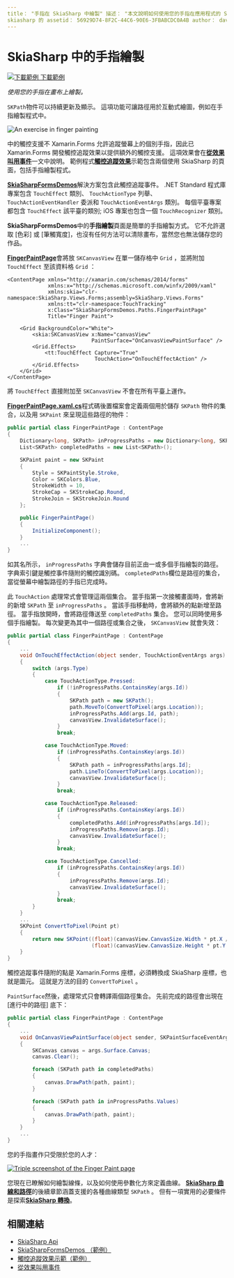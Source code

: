 ```yaml
---
title： "手指在 SkiaSharp 中繪製" 描述： "本文說明如何使用您的手指在應用程式的 SkiaSharp 畫布上繪製 Xamarin.Forms ，並使用範例程式碼示範此動作。
skiasharp 的 assetid： 56929D74-8F2C-44C6-90E6-3FBABCDC0A4B author： davidbritch ms-chap： dabritch ms. date： 04/05/2017 no-loc： [ Xamarin.Forms ，]，-. Xamarin.Essentials
---
```


# <a name="finger-painting-in-skiasharp"></a>SkiaSharp 中的手指繪製

[![下載範例 ](~/media/shared/download.png) 下載範例](https://docs.microsoft.com/samples/xamarin/xamarin-forms-samples/skiasharpforms-demos)

_使用您的手指在畫布上繪製。_

`SKPath`物件可以持續更新及顯示。 這項功能可讓路徑用於互動式繪圖，例如在手指繪製程式中。

![](finger-paint-images/fingerpaintsample.png "An exercise in finger painting")

中的觸控支援不 Xamarin.Forms 允許追蹤螢幕上的個別手指，因此已 Xamarin.Forms 開發觸控追蹤效果以提供額外的觸控支援。 這項效果會在[**從效果叫用事件**](~/xamarin-forms/app-fundamentals/effects/touch-tracking.md)一文中說明。 範例程式[**觸控追蹤效果**](https://docs.microsoft.com/samples/xamarin/xamarin-forms-samples/effects-touchtrackingeffect/)示範包含兩個使用 SkiaSharp 的頁面，包括手指繪製程式。

[**SkiaSharpFormsDemos**](https://docs.microsoft.com/samples/xamarin/xamarin-forms-samples/skiasharpforms-demos)解決方案包含此觸控追蹤事件。 .NET Standard 程式庫專案包含 `TouchEffect` 類別、 `TouchActionType` 列舉、 `TouchActionEventHandler` 委派和 `TouchActionEventArgs` 類別。 每個平臺專案都包含 `TouchEffect` 該平臺的類別; iOS 專案也包含一個 `TouchRecognizer` 類別。

**SkiaSharpFormsDemos**中的**手指繪製**頁面是簡單的手指繪製方式。 它不允許選取 [色彩] 或 [筆觸寬度]，也沒有任何方法可以清除畫布，當然您也無法儲存您的作品。

[**FingerPaintPage**](https://github.com/xamarin/xamarin-forms-samples/blob/master/SkiaSharpForms/Demos/Demos/SkiaSharpFormsDemos/Paths/FingerPaintPage.xaml)會將放 `SKCanvasView` 在單一儲存格中 `Grid` ，並將附加 `TouchEffect` 至該資料格 `Grid` ：

```xaml
<ContentPage xmlns="http://xamarin.com/schemas/2014/forms"
             xmlns:x="http://schemas.microsoft.com/winfx/2009/xaml"
             xmlns:skia="clr-namespace:SkiaSharp.Views.Forms;assembly=SkiaSharp.Views.Forms"
             xmlns:tt="clr-namespace:TouchTracking"
             x:Class="SkiaSharpFormsDemos.Paths.FingerPaintPage"
             Title="Finger Paint">

    <Grid BackgroundColor="White">
        <skia:SKCanvasView x:Name="canvasView"
                           PaintSurface="OnCanvasViewPaintSurface" />
        <Grid.Effects>
            <tt:TouchEffect Capture="True"
                            TouchAction="OnTouchEffectAction" />
        </Grid.Effects>
    </Grid>
</ContentPage>
```

將 `TouchEffect` 直接附加至 `SKCanvasView` 不會在所有平臺上運作。

[**FingerPaintPage.xaml.cs**](https://github.com/xamarin/xamarin-forms-samples/blob/master/SkiaSharpForms/Demos/Demos/SkiaSharpFormsDemos/Paths/FingerPaintPage.xaml.cs)程式碼後置檔案會定義兩個用於儲存 `SKPath` 物件的集合，以及用 `SKPaint` 來呈現這些路徑的物件：

```csharp
public partial class FingerPaintPage : ContentPage
{
    Dictionary<long, SKPath> inProgressPaths = new Dictionary<long, SKPath>();
    List<SKPath> completedPaths = new List<SKPath>();

    SKPaint paint = new SKPaint
    {
        Style = SKPaintStyle.Stroke,
        Color = SKColors.Blue,
        StrokeWidth = 10,
        StrokeCap = SKStrokeCap.Round,
        StrokeJoin = SKStrokeJoin.Round
    };

    public FingerPaintPage()
    {
        InitializeComponent();
    }
    ...
}
```

如其名所示， `inProgressPaths` 字典會儲存目前正由一或多個手指繪製的路徑。 字典索引鍵是觸控事件隨附的觸控識別碼。 `completedPaths`欄位是路徑的集合，當從螢幕中繪製路徑的手指已完成時。

此 `TouchAction` 處理常式會管理這兩個集合。 當手指第一次接觸畫面時，會將新的新增 `SKPath` 至 `inProgressPaths` 。 當該手指移動時，會將額外的點新增至路徑。 當手指放開時，會將路徑傳送至 `completedPaths` 集合。 您可以同時使用多個手指繪製。 每次變更為其中一個路徑或集合之後， `SKCanvasView` 就會失效：

```csharp
public partial class FingerPaintPage : ContentPage
{
    ...
    void OnTouchEffectAction(object sender, TouchActionEventArgs args)
    {
        switch (args.Type)
        {
            case TouchActionType.Pressed:
                if (!inProgressPaths.ContainsKey(args.Id))
                {
                    SKPath path = new SKPath();
                    path.MoveTo(ConvertToPixel(args.Location));
                    inProgressPaths.Add(args.Id, path);
                    canvasView.InvalidateSurface();
                }
                break;

            case TouchActionType.Moved:
                if (inProgressPaths.ContainsKey(args.Id))
                {
                    SKPath path = inProgressPaths[args.Id];
                    path.LineTo(ConvertToPixel(args.Location));
                    canvasView.InvalidateSurface();
                }
                break;

            case TouchActionType.Released:
                if (inProgressPaths.ContainsKey(args.Id))
                {
                    completedPaths.Add(inProgressPaths[args.Id]);
                    inProgressPaths.Remove(args.Id);
                    canvasView.InvalidateSurface();
                }
                break;

            case TouchActionType.Cancelled:
                if (inProgressPaths.ContainsKey(args.Id))
                {
                    inProgressPaths.Remove(args.Id);
                    canvasView.InvalidateSurface();
                }
                break;
        }
    }
    ...
    SKPoint ConvertToPixel(Point pt)
    {
        return new SKPoint((float)(canvasView.CanvasSize.Width * pt.X / canvasView.Width),
                           (float)(canvasView.CanvasSize.Height * pt.Y / canvasView.Height));
    }
}
```

觸控追蹤事件隨附的點是 Xamarin.Forms 座標，必須轉換成 SkiaSharp 座標，也就是圖元。 這就是方法的目的 `ConvertToPixel` 。

`PaintSurface`然後，處理常式只會轉譯兩個路徑集合。 先前完成的路徑會出現在 [進行中的路徑] 底下：

```csharp
public partial class FingerPaintPage : ContentPage
{
    ...
    void OnCanvasViewPaintSurface(object sender, SKPaintSurfaceEventArgs args)
    {
        SKCanvas canvas = args.Surface.Canvas;
        canvas.Clear();

        foreach (SKPath path in completedPaths)
        {
            canvas.DrawPath(path, paint);
        }

        foreach (SKPath path in inProgressPaths.Values)
        {
            canvas.DrawPath(path, paint);
        }
    }
    ...
}
```

您的手指畫作只受限於您的人才：

[![](finger-paint-images/fingerpaint-small.png "Triple screenshot of the Finger Paint page")](finger-paint-images/fingerpaint-large.png#lightbox "Triple screenshot of the Finger Paint page")

您現在已瞭解如何繪製線條，以及如何使用參數化方來定義曲線。 [**SkiaSharp 曲線和路徑**](../curves/index.md)的後續章節涵蓋支援的各種曲線類型 `SKPath` 。 但有一項實用的必要條件是探索[**SkiaSharp 轉換**](../transforms/index.md)。

## <a name="related-links"></a>相關連結

- [SkiaSharp Api](https://docs.microsoft.com/dotnet/api/skiasharp)
- [SkiaSharpFormsDemos （範例）](https://docs.microsoft.com/samples/xamarin/xamarin-forms-samples/skiasharpforms-demos)
- [觸控追蹤效果示範（範例）](https://docs.microsoft.com/samples/xamarin/xamarin-forms-samples/effects-touchtrackingeffect/)
- [從效果叫用事件](~/xamarin-forms/app-fundamentals/effects/touch-tracking.md)
